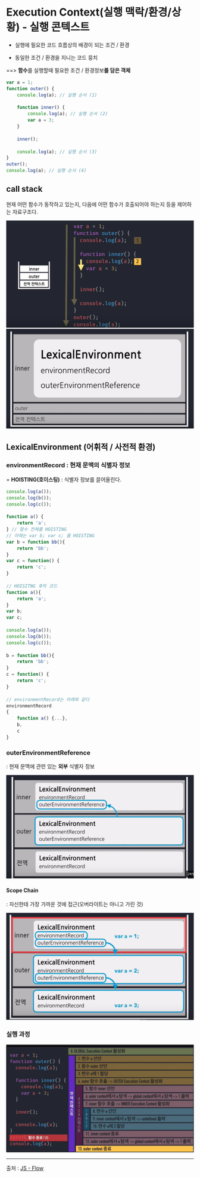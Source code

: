 # Execution Context(실행 맥락/환경/상황) - 실행 콘텍스트

- 실행에 필요한 코드 흐름상의 배경이 되는 조건 / 환경

- 동일한 조건 / 환경을 지니는 코드 뭉치

==> **함수**를 실행할때 필요한 조건 / 환경정보**를 담은 객체**



```javascript
var a = 1;
function outer() {
    console.log(a); // 실행 순서 (1)
    
    function inner() {
        console.log(a); // 실행 순서 (2)
        var a = 3;
    }
    
    inner();
    
    console.log(a); // 실행 순서 (3)
}
outer();
console.log(a); // 실행 순서 (4) 
```



## call stack

  현재 어떤 함수가 동작하고 있는지, 다음에 어떤 함수가 호출되어야 하는지 등을 제어하는 자료구조다.

<img src="../Images/call_stack.png" style="zoom:67%;" /> 

<img src="../Images/lexical_environment.png" style="zoom:67%;" /> 



## LexicalEnvironment (어휘적 / 사전적 환경)



### environmentRecord : 현재 문맥의 식별자 정보

 = **HOISTING(호이스팅)** : 식별자 정보를 끌어올린다.

```javascript
console.log(a());
console.log(b());
console.log(c());

function a() {
    return 'a';
} // 함수 전체를 HOISTING
// 아래는 var b; var c; 를 HOISTING
var b = function bb(){
    return 'bb';
}
var c = function() {
    return 'c';
}

// HOISITNG 후의 코드
function a(){
    return 'a';
}
var b;
var c;

console.log(a());
console.log(b());
console.log(c());

b = function bb(){
    return 'bb';
}
c = function() {
    return 'c';
}

// environmentRecord는 아래와 같다
environmentRecord
{
    function a() {...},
    b,
    c
}
```



### outerEnvironmentReference 

 : 현재 문맥에 관련 있는 **외부** 식별자 정보

<img src="../Images/outer_environment.png" style="zoom:67%;" /> 



#### Scope Chain

 : 자신한테 가장 가까운 것에 접근(오버라이트는 아니고 가린 것)

<img src="../Images/scope_chain.png" style="zoom:67%;" /> 



### 실행 과정

<img src="../Images/execution_process.png" style="zoom:67%;" /> 



---

출처 : [JS - Flow](https://www.inflearn.com/course/%ED%95%B5%EC%8B%AC%EA%B0%9C%EB%85%90-javascript-flow/dashboard)

